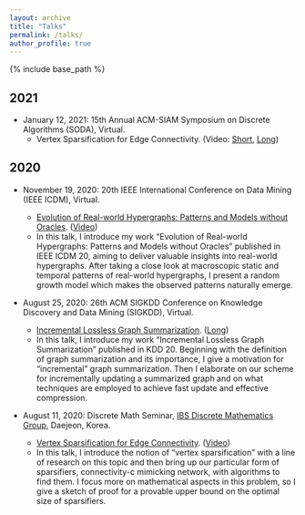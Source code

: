 ```yaml
---
layout: archive
title: "Talks"
permalink: /talks/
author_profile: true
---
```

{% include base_path %}


## 2021
* January 12, 2021: 15th Annual ACM-SIAM Symposium on Discrete Algorithms (SODA), Virtual.  
	* Vertex Sparsification for Edge Connectivity. (Video: [Short](https://youtu.be/tjZPp8Ijyko), [Long](https://youtu.be/8mF-0tU1LmI))


## 2020
* November 19, 2020: 20th IEEE International Conference on Data Mining (IEEE ICDM), Virtual.  
	* [Evolution of Real-world Hypergraphs: Patterns and Models without Oracles](http://39.104.72.142:8080/icdm2020/detailed-program/). ([Video](https://www.youtube.com/watch?v=lCBlOAK0nlw&t=653s))
	* In this talk, I introduce my work “Evolution of Real-world Hypergraphs: Patterns and Models without Oracles” published in IEEE ICDM 20, aiming to deliver valuable insights into real-world hypergraphs. After taking a close look at macroscopic static and temporal patterns of real-world hypergraphs, I present a random growth model which makes the observed patterns naturally emerge.  


* August 25, 2020: 26th ACM SIGKDD Conference on Knowledge Discovery and Data Mining (SIGKDD), Virtual.
	* [Incremental Lossless Graph Summarization](https://www.kdd.org/kdd2020/schedule). ([Long](https://www.youtube.com/watch?v=FHVx642GoaI&feature=youtu.be))
	* In this talk, I introduce my work “Incremental Lossless Graph Summarization” published in KDD 20. Beginning with the definition of graph summarization and its importance, I give a motivation for “incremental” graph summarization. Then I elaborate on our scheme for incrementally updating a summarized graph and on what techniques are employed to achieve fast update and effective compression.


* August 11, 2020: Discrete Math Seminar, [IBS Discrete Mathematics Group](https://dimag.ibs.re.kr), Daejeon, Korea.
	* [Vertex Sparsification for Edge Connectivity](https://dimag.ibs.re.kr/event/2020-08-11/). ([Video](https://www.youtube.com/watch?v=gLo7uZocI9o))
	* In this talk, I introduce the notion of “vertex sparsification” with a line of research on this topic and then bring up our particular form of sparsifiers, connectivity-c mimicking network, with algorithms to find them. I focus more on mathematical aspects in this problem, so I give a sketch of proof for a provable upper bound on the optimal size of sparsifiers.


